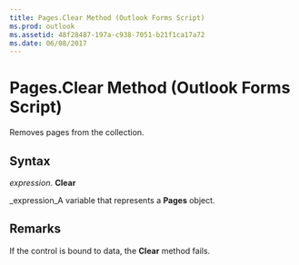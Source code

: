 ```yaml
---
title: Pages.Clear Method (Outlook Forms Script)
ms.prod: outlook
ms.assetid: 48f28487-197a-c938-7051-b21f1ca17a72
ms.date: 06/08/2017
---
```



# Pages.Clear Method (Outlook Forms Script)

Removes pages from the collection.


## Syntax

 _expression_. **Clear**

 _expression_A variable that represents a  **Pages** object.


## Remarks

If the control is bound to data, the  **Clear** method fails.


